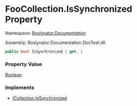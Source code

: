 # FooCollection\.IsSynchronized Property

Namespace: [Roslynator.Documentation](../../README.md)

Assembly: Roslynator\.Documentation\.DocTest\.dll

```csharp
public bool IsSynchronized { get; }
```

### Property Value

[Boolean](https://docs.microsoft.com/en-us/dotnet/api/system.boolean)

### Implements

* [ICollection.IsSynchronized](https://docs.microsoft.com/en-us/dotnet/api/system.collections.icollection.issynchronized)

